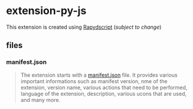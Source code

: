 # extension-py-js
This extension is created using [Rapydscript](https://openbase.com/js/rapydscript) (_subject to change_)
## files
### manifest.json
> The extension starts with a [manifest.json](https://github.com/TARP-Fake-News-Identification-Portal/extension-py-js/blob/main/manifest.json) file. It provides various important informations such as manifest version, nme of the extension, version name, various actions that need to be performed, language of the extension, description, various ucons that are used, and many more.